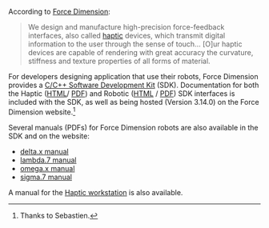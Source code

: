 <!-- License

Copyright 2022 Neuromechatronics Lab, Carnegie Mellon University

Created by: a. whit. (nml@whit.contact)

This Source Code Form is subject to the terms of the Mozilla Public
License, v. 2.0. If a copy of the MPL was not distributed with this
file, You can obtain one at https://mozilla.org/MPL/2.0/.
-->

According to [Force Dimension](https://www.forcedimension.com):

> We design and manufacture high-precision force-feedback interfaces, also 
  called [haptic][haptics_wikipedia] devices, which transmit digital 
  information to the user through the sense of touch... [O]ur haptic devices 
  are capable of rendering with great accuracy the curvature, stiffness and 
  texture properties of all forms of material.

For developers designing application that use their robots, Force Dimension 
provides a [C/C++ Software Development Kit][force_dimension_sdk] (SDK). 
Documentation for both the Haptic ([HTML][dhd_sdk]/ [PDF][dhd_manual]) and 
Robotic ([HTML][drd_sdk] / [PDF][drd_manual]) SDK interfaces is included with the SDK, 
as well as being hosted (Version 3.14.0) on the Force Dimension 
website.[^grange]

[^grange]: Thanks to Sebastien.

Several manuals (PDFs) for Force Dimension robots are also available in the SDK 
and on the website:

* [delta.x manual][delta_manual]
* [lambda.7 manual][lambda_manual]
* [omega.x manual][omega_manual]
* [sigma.7 manual][sigma_manual]

A manual for the [Haptic workstation][console_manual] is also available.

[dhd_sdk]: https://downloads.forcedimension.com/sdk/doc/fdsdk-3.14.0/dhd/index.html
[drd_sdk]: https://downloads.forcedimension.com/sdk/doc/fdsdk-3.14.0/drd/index.html

[haptics_wikipedia]: https://en.wikipedia.org/wiki/Haptic_technology
[force_dimension_sdk]: https://www.forcedimension.com/software/sdk

[console_manual]: https://downloads.forcedimension.com/sdk/doc/fdsdk-3.14.0/user%20manual%20-%20console.pdf

[delta_manual]: https://downloads.forcedimension.com/sdk/doc/fdsdk-3.14.0/user%20manual%20-%20delta.x.pdf

[lambda_manual]: https://downloads.forcedimension.com/sdk/doc/fdsdk-3.14.0/user%20manual%20-%20lambda.7.pdf

[omega_manual]: https://downloads.forcedimension.com/sdk/doc/fdsdk-3.14.0/user%20manual%20-%20omega.x.pdf

[dhd_manual]: https://downloads.forcedimension.com/sdk/doc/fdsdk-3.14.0/user%20manual%20-%20Haptic%20SDK.pdf

[drd_manual]: https://downloads.forcedimension.com/sdk/doc/fdsdk-3.14.0/user%20manual%20-%20Robotic%20SDK.pdf

[sigma_manual]: https://downloads.forcedimension.com/sdk/doc/fdsdk-3.14.0/user%20manual%20-%20sigma.7.pdf

